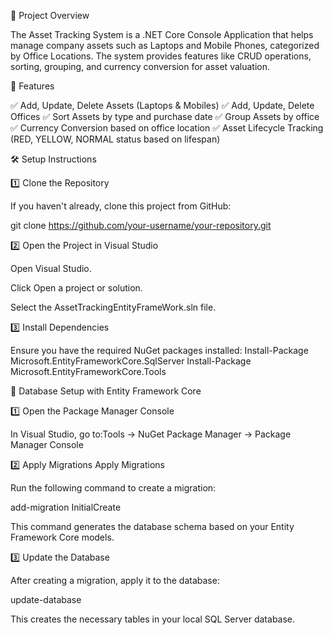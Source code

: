 📌 Project Overview

The Asset Tracking System is a .NET Core Console Application that helps manage company assets such as Laptops and Mobile Phones, categorized by Office Locations. The system provides features like CRUD operations, sorting, grouping, and currency conversion for asset valuation.

🎯 Features

✅ Add, Update, Delete Assets (Laptops & Mobiles)
✅ Add, Update, Delete Offices
✅ Sort Assets by type and purchase date
✅ Group Assets by office
✅ Currency Conversion based on office location
✅ Asset Lifecycle Tracking (RED, YELLOW, NORMAL status based on lifespan)

🛠️ Setup Instructions

1️⃣ Clone the Repository

If you haven't already, clone this project from GitHub:

git clone https://github.com/your-username/your-repository.git

2️⃣ Open the Project in Visual Studio

Open Visual Studio.

Click Open a project or solution.

Select the AssetTrackingEntityFrameWork.sln file.

3️⃣ Install Dependencies

Ensure you have the required NuGet packages installed:
Install-Package Microsoft.EntityFrameworkCore.SqlServer
Install-Package Microsoft.EntityFrameworkCore.Tools

🛂 Database Setup with Entity Framework Core

1️⃣ Open the Package Manager Console

In Visual Studio, go to:Tools → NuGet Package Manager → Package Manager Console

2️⃣ Apply Migrations
Apply Migrations

Run the following command to create a migration:

add-migration InitialCreate

This command generates the database schema based on your Entity Framework Core models.

3️⃣ Update the Database

After creating a migration, apply it to the database:

update-database

This creates the necessary tables in your local SQL Server database.
